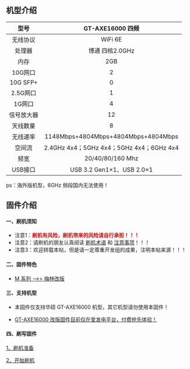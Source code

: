 ## 机型介绍

| 型号 | GT-AXE16000 四频 |
|:--:|:--:|
| 无线协议 | WiFi 6E | 
| 处理器 | 博通 四核2.0GHz | 
| 内存 | 2GB | 
| 10G网口 | 2 | 
| 10G SFP+ | 0 | 
| 2.5G网口 | 1 | 
| 1G网口 | 4 | 
| 信号放大器 | 12 | 
| 天线数量 | 8 | 
| 无线速率 | 1148Mbps+4804Mbps+4804Mbps+4804Mbps | 
| 空间流 | 2.4GHz 4x4；5GHz 4x4；5GHz 4x4；6GHz 4x4 | 
| 频宽 | 20/40/80/160 Mhz | 
| USB接口 | USB 3.2 Gen1×1、USB 2.0×1 | 

ps：海外版机型，6GHz 频段国内无法使用！

## 固件介绍
#### 一、刷机须知
* 注意1：**<font color="#dd0000">刷机有风险，刷机带来的风险请自行承担！！！</font><br />**
* 注意2：请刷机的朋友认真阅读 [刷机术语](/zh/guide/asus/flash/flash_info.html) 和 [注意事项](/zh/guide/asus/flash/flash_matter.html)！！！
* 注意3：欢迎转载本帖，但是请一定尊重开发组的成果，注明本帖来源！！！

#### 二、固件特色
* [M 系列 ——>> 梅林改版](/zh/guide/asus/firmware-m.md)

#### 三、支持机型
* 本固件仅支持华硕 GT-AXE16000 机型，其它机型请勿使用本固件！

* [GT-AXE16000 改版固件目前仅在爱发电平台，付费抢先体验！](https://ifdian.net/item/3ff3df12448b11f0aed452540025c377)

#### 四、刷写固件

[1、刷机准备](/zh/guide/asus/flash/flash_prepare.html) 

[2、开始刷机](/zh/guide/asus/flash/flash_start.html) 